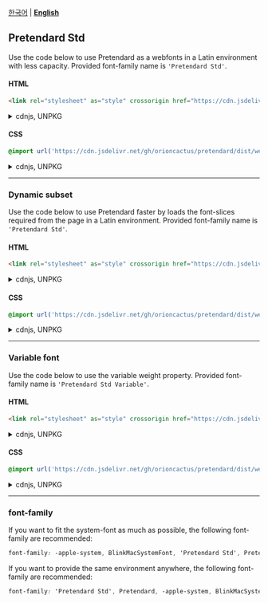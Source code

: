 [한국어](/packages/pretendard-std/README.md) | [**English**](/packages/pretendard-std/docs/en/README.md)

## Pretendard Std

Use the code below to use Pretendard as a webfonts in a Latin environment with less capacity. Provided font-family name is `'Pretendard Std'`.

#### HTML

```html
<link rel="stylesheet" as="style" crossorigin href="https://cdn.jsdelivr.net/gh/orioncactus/pretendard/dist/web/static/pretendard-std.css" />
```

<details>

<summary>cdnjs, UNPKG</summary>

###### cdnjs

```html
<link rel="stylesheet" as="style" crossorigin href="https://cdnjs.cloudflare.com/ajax/libs/pretendard/1.3.3/static/pretendard-std.css" />
```

###### UNPKG

```html
<link rel="stylesheet" as="style" crossorigin href="https://unpkg.com/pretendard@1.3.3/dist/web/static/pretendard-std.css" />
```

</details>

#### CSS

```css
@import url('https://cdn.jsdelivr.net/gh/orioncactus/pretendard/dist/web/static/pretendard-std.css');
```

<details>

<summary>cdnjs, UNPKG</summary>

###### cdnjs

```css
@import url('https://cdnjs.cloudflare.com/ajax/libs/pretendard/1.3.3/static/pretendard-std.css');
```

###### UNPKG

```css
@import url('https://unpkg.com/pretendard@1.3.3/dist/web/static/pretendard-std.css');
```

</details>

---

### Dynamic subset

Use the code below to use Pretendard faster by loads the font-slices required from the page in a Latin environment. Provided font-family name is `'Pretendard Std'`.

#### HTML

```html
<link rel="stylesheet" as="style" crossorigin href="https://cdn.jsdelivr.net/gh/orioncactus/pretendard/dist/web/static/pretendard-std-dynamic-subset.css" />
```

<details>

<summary>cdnjs, UNPKG</summary>

###### cdnjs

```html
<link rel="stylesheet" as="style" crossorigin href="https://cdnjs.cloudflare.com/ajax/libs/pretendard/1.3.3/static/pretendard-std-dynamic-subset.css" />
```

###### UNPKG

```html
<link rel="stylesheet" as="style" crossorigin href="https://unpkg.com/pretendard@1.3.3/dist/web/static/pretendard-std-dynamic-subset.css" />
```

</details>

#### CSS

```css
@import url('https://cdn.jsdelivr.net/gh/orioncactus/pretendard/dist/web/static/pretendard-std-dynamic-subset.css');
```

<details>

<summary>cdnjs, UNPKG</summary>

###### cdnjs

```css
@import url('https://cdnjs.cloudflare.com/ajax/libs/pretendard/1.3.3/static/pretendard-std-dynamic-subset.css');
```

###### UNPKG

```css
@import url('https://unpkg.com/pretendard@1.3.3/dist/web/static/pretendard-std-dynamic-subset.css');
```

</details>

---

### Variable font

Use the code below to use the variable weight property. Provided font-family name is `'Pretendard Std Variable'`.

#### HTML

```html
<link rel="stylesheet" as="style" crossorigin href="https://cdn.jsdelivr.net/gh/orioncactus/pretendard/dist/web/variable/pretendardvariable-std.css" />
```

<details>

<summary>cdnjs, UNPKG</summary>

###### cdnjs

```html
<link rel="stylesheet" as="style" crossorigin href="https://cdnjs.cloudflare.com/ajax/libs/pretendard/1.3.3/variable/pretendardvariable-std.css" />
```

###### UNPKG

```html
<link rel="stylesheet" as="style" crossorigin href="https://unpkg.com/pretendard@1.3.3/dist/web/variable/pretendardvariable-std.css" />
```

</details>

#### CSS

```css
@import url('https://cdn.jsdelivr.net/gh/orioncactus/pretendard/dist/web/variable/pretendardvariable-std.css');
```

<details>

<summary>cdnjs, UNPKG</summary>

###### cdnjs

```css
@import url('https://cdnjs.cloudflare.com/ajax/libs/pretendard/1.3.3/variable/pretendardvariable-std.css');
```

###### UNPKG

```css
@import url('https://unpkg.com/pretendard@1.3.3/dist/web/variable/pretendardvariable-std.css');
```

</details>

---

### font-family

If you want to fit the system-font as much as possible, the following font-family are recommended:

```css
font-family: -apple-system, BlinkMacSystemFont, 'Pretendard Std', Pretendard, Roboto, 'Segoe UI', 'Apple Color Emoji', 'Segoe UI Emoji', 'Segoe UI Symbol', sans-serif;
```

If you want to provide the same environment anywhere, the following font-family are recommended:

```css
font-family: 'Pretendard Std', Pretendard, -apple-system, BlinkMacSystemFont, system-ui, Roboto, 'Helvetica Neue', 'Segoe UI', 'Apple Color Emoji', 'Segoe UI Emoji', 'Segoe UI Symbol', sans-serif;
```
